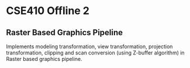 # CSE410 Offline 2
## Raster Based Graphics Pipeline


Implements modeling transformation, view transformation, projection transformation, clipping and scan conversion (using Z-buffer algorithm) in Raster based graphics pipeline.
